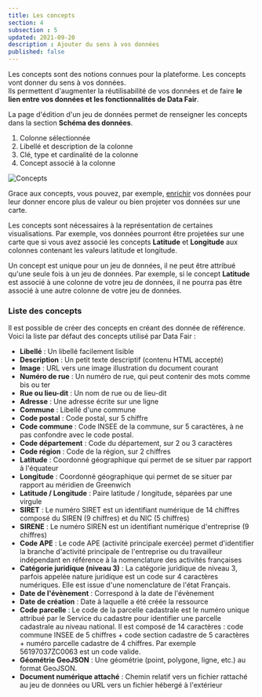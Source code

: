 ```yaml
---
title: Les concepts
section: 4
subsection : 5
updated: 2021-09-20
description : Ajouter du sens à vos données
published: false
---
```


Les concepts sont des notions connues pour la plateforme. Les concepts vont donner du sens à vos données.  
Ils permettent d'augmenter la réutilisabilité de vos données et de faire **le lien entre vos données et les fonctionnalités de Data Fair**.

La page d'édition d'un jeu de données permet de renseigner les concepts dans la section **Schéma des données**.

1. Colonne sélectionnée
2. Libellé et description de la colonne
3. Clé, type et cardinalité de la colonne
4. Concept associé à la colonne

![Concepts](./images/user-guide/schema-concept.jpg)  

Grace aux concepts, vous pouvez, par exemple, [enrichir](./user-guide/enrichment) vos données pour leur donner encore plus de valeur ou bien projeter vos données sur une carte.

Les concepts sont nécessaires à la représentation de certaines visualisations. Par exemple, vos données pourront être projetées sur une carte que si vous avez associé les concepts **Latitude** et **Longitude** aux colonnes contenant les valeurs latitude et longitude.

Un concept est unique pour un jeu de données, il ne peut être attribué qu'une seule fois à un jeu de données. Par exemple, si le concept **Latitude** est associé à une colonne de votre jeu de données, il ne pourra pas être associé à une autre colonne de votre jeu de données.


### Liste des concepts

Il est possible de créer des concepts en créant des donnée de référence.  
Voici la liste par défaut des concepts utilisé par Data Fair :

* **Libellé** : Un libellé facilement lisible
* **Description** : Un petit texte descriptif (contenu HTML accepté)
* **Image** : URL vers une image illustration du document courant
* **Numéro de rue** : Un numéro de rue, qui peut contenir des mots comme bis ou ter
* **Rue ou lieu-dit** : Un nom de rue ou de lieu-dit
* **Adresse** : Une adresse écrite sur une ligne
* **Commune** : Libellé d'une commune
* **Code postal** : Code postal, sur 5 chiffre
* **Code commune** : Code INSEE de la commune, sur 5 caractères, à ne pas confondre avec le code postal.
* **Code département** : Code du département, sur 2 ou 3 caractères
* **Code région** : Code de la région, sur 2 chiffres
* **Latitude** : Coordonné géographique qui permet de se situer par rapport à l'équateur
* **Longitude** : Coordonné géographique qui permet de se situer par rapport au méridien de Greenwich
* **Latitude / Longitude** : Paire latitude / longitude, séparées par une virgule
* **SIRET** : Le numéro SIRET est un identifiant numérique de 14 chiffres composé du SIREN (9 chiffres) et du NIC (5 chiffres)
* **SIRENE** : Le numéro SIREN est un identifiant numérique d'entreprise (9 chiffres)
* **Code APE** : Le code APE (activité principale exercée) permet d'identifier la branche d'activité principale de l'entreprise ou du travailleur indépendant en référence à la nomenclature des activités françaises
* **Catégorie juridique (niveau 3)** : La catégorie juridique de niveau 3, parfois appelée nature juridique est un code sur 4 caractères numériques. Elle est issue d'une nomenclature de l'état Français.
* **Date de l'évènement** : Correspond à la date de l'évènement
* **Date de création** : Date à laquelle a été créée la ressource
* **Code parcelle** : Le code de la parcelle cadastrale est le numéro unique attribué par le Service du cadastre pour identifier une parcelle cadastrale au niveau national. Il est composé de 14 caractères : code commune INSEE de 5 chiffres + code section cadastre de 5 caractères + numéro parcelle cadastre de 4 chiffres. Par exemple 56197037ZC0063 est un code valide.
* **Géométrie GeoJSON** : Une géométrie (point, polygone, ligne, etc.) au format GeoJSON.
* **Document numérique attaché** : Chemin relatif vers un fichier rattaché au jeu de données ou URL vers un fichier hébergé à l'extérieur
